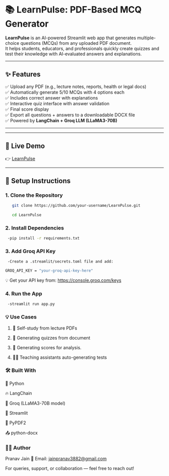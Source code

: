 # 📚 LearnPulse: PDF-Based MCQ Generator

**LearnPulse** is an AI-powered Streamlit web app that generates multiple-choice questions (MCQs) from any uploaded PDF document.  
It helps students, educators, and professionals quickly create quizzes and test their knowledge with AI-evaluated answers and explanations.

---

## ✨ Features

✅ Upload any PDF (e.g., lecture notes, reports, health or legal docs)  
✅ Automatically generate 5/10 MCQs with 4 options each  
✅ Includes correct answer with explanations  
✅ Interactive quiz interface with answer validation  
✅ Final score display  
✅ Export all questions + answers to a downloadable DOCX file  
✅ Powered by **LangChain + Groq LLM (LLaMA3-70B)**

---
---

## 🚀 Live Demo

👉 [LearnPulse](https://learnpulse.streamlit.app/)  

  

---
## 🔧 Setup Instructions

### 1. Clone the Repository
```bash
   git clone https://github.com/your-username/LearnPulse.git
   
   cd LearnPulse
```
### 2. Install Dependencies
```bash
 -pip install -r requirements.txt
```
### 3. Add Groq API Key
```bash
 -Create a .streamlit/secrets.toml file and add:

GROQ_API_KEY = "your-groq-api-key-here"
```
💡 Get your API key from: https://console.groq.com/keys

### 4. Run the App
```bash
 -streamlit run app.py
```




### 💡 Use Cases
1. 📖 Self-study from lecture PDFs 

2. 🏥 Generating quizzes from document


3. 📑 Generating scores for analysis.
   
4. 👨‍🏫 Teaching assistants auto-generating tests


### 🛠 Built With
🐍 Python

🔥 LangChain

🤖 Groq (LLaMA3-70B model)

🧠 Streamlit

📄 PyPDF2

📤 python-docx

### 👩‍💻 Author
Pranav Jain
📧 Email: jainpranav3882@gmail.com

For queries, support, or collaboration — feel free to reach out!

